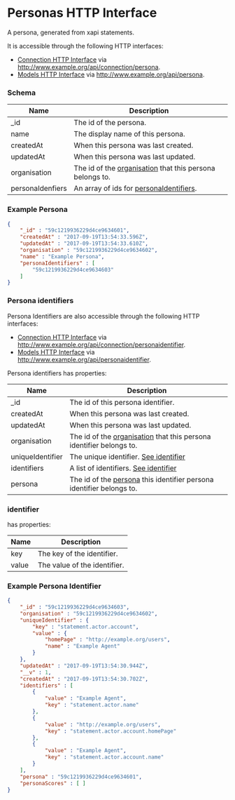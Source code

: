 ---
---

# Personas HTTP Interface

A persona, generated from xapi statements. 

It is accessible through the following HTTP interfaces:

- [Connection HTTP Interface](../http-connection) via http://www.example.org/api/connection/persona.
- [Models HTTP Interface](../http-models) via http://www.example.org/api/persona.

### Schema

Name | Description 
--- | ---
_id | The id of the persona.
name | The display name of this persona.
createdAt | When this persona was last created.
updatedAt | When this persona was last updated.
organisation | The id of the [organisation](../http-organisations#schema) that this persona belongs to.
personaIdenfiers | An array of ids for [personaIdentifiers](#persona-identifiers).

### Example Persona

```json
{
	"_id" : "59c1219936229d4ce9634601",
	"createdAt" : "2017-09-19T13:54:33.596Z",
	"updatedAt" : "2017-09-19T13:54:33.610Z",
	"organisation" : "59c1219936229d4ce9634602",
	"name" : "Example Persona",
	"personaIdentifiers" : [
		"59c1219936229d4ce9634603"
	]
}
```

### Persona identifiers
Persona Identifiers are also accessible through the following HTTP interfaces:

- [Connection HTTP Interface](../http-connection) via http://www.example.org/api/connection/personaidentifier.
- [Models HTTP Interface](../http-models) via http://www.example.org/api/personaidentifier.

Persona identifiers has properties: 

Name | Description
--- | ---
_id | The id of this persona identifier.
createdAt | When this persona was last created.
updatedAt | When this persona was last updated.
organisation | The id of the [organisation](../http-organisations) that this persona identifier belongs to.
uniqueIdentifier | The unique identifier. [See identifier](#identifier)
identifiers | A list of identifiers. [See identifier](#identifier)
persona | The id of the [persona](../http-persona) this identifier persona identifier belongs to.

### identifier

has properties:

Name | Description
--- | ---
key | The key of the identifier.
value | The value of the identifier.


### Example Persona Identifier

```json
{
	"_id" : "59c1219936229d4ce9634603",
	"organisation" : "59c1219936229d4ce9634602",
	"uniqueIdentifier" : {
		"key" : "statement.actor.account",
		"value" : {
			"homePage" : "http://example.org/users",
			"name" : "Example Agent"
		}
	},
	"updatedAt" : "2017-09-19T13:54:30.944Z",
	"__v" : 1,
	"createdAt" : "2017-09-19T13:54:30.702Z",
	"identifiers" : [
		{
			"value" : "Example Agent",
			"key" : "statement.actor.name"
		},
		{
			"value" : "http://example.org/users",
			"key" : "statement.actor.account.homePage"
		},
		{
			"value" : "Example Agent",
			"key" : "statement.actor.account.name"
		}
	],
	"persona" : "59c1219936229d4ce9634601",
	"personaScores" : [ ]
}
```


